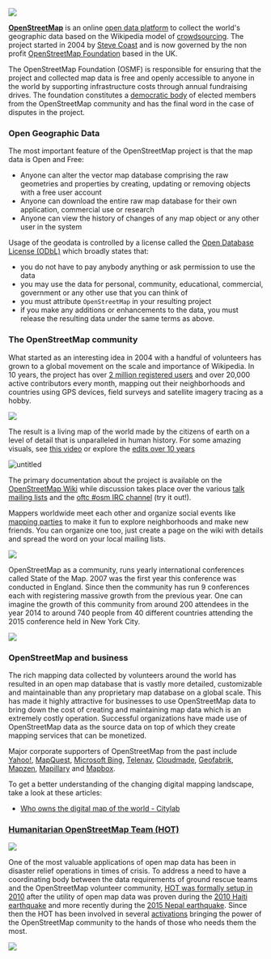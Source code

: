 ![](https://pbs.twimg.com/profile_images/1332105692/OSM_fixed_512.png)

**[OpenStreetMap](http://www.openstreetmap.org)** is an online [open data platform](https://en.wikipedia.org/wiki/Open_data) to collect the world's geographic data based on the Wikipedia model of [crowdsourcing](https://en.wikipedia.org/wiki/Crowdsourcing).
The project started in 2004 by [Steve Coast](http://wiki.openstreetmap.org/wiki/User:Steve) and is now governed by the non profit [OpenStreetMap Foundation](https://wiki.osmfoundation.org/wiki/Main_Page) based in the UK. 

The OpenStreetMap Foundation (OSMF) is responsible for ensuring that the project and collected map data is free and openly accessible to anyone in the world by supporting infrastructure costs through annual fundraising drives. The foundation constitutes a [democratic body](https://wiki.osmfoundation.org/wiki/Join) of elected members from the OpenStreetMap community and has the final word in the case of disputes in the project.

### Open Geographic Data

The most important feature of the OpenStreetMap project is that the map data is Open and Free:
- Anyone can alter the vector map database comprising the raw geometries and properties by creating, updating or removing objects with a free user account
- Anyone can download the entire raw map database for their own application, commercial use or research
- Anyone can view the history of changes of any map object or any other user in the system

Usage of the geodata is controlled by a license called the [Open Database License (ODbL)](https://wiki.osmfoundation.org/wiki/License) which broadly states that:
- you do not have to pay anybody anything or ask permission to use the data
- you may use the data for personal, community, educational, commercial, government or any other use that you can think of
- you must attribute `OpenStreetMap` in your resulting project
- if you make any additions or enhancements to the data, you must release the resulting data under the same terms as above.

### The OpenStreetMap community
What started as an interesting idea in 2004 with a handful of volunteers has grown to a global movement on the scale and importance of Wikipedia. In 10 years, the project has over [2 million registered users](http://www.openstreetmap.org/stats/data_stats.html) and over 20,000 active contributors every month, mapping out their neighborhoods and countries using GPS devices, field surveys and satellite imagery tracing as a hobby.

![](http://wiki.openstreetmap.org/w/images/9/90/Active_contributors_month.png)

The result is a living map of the world made by the citizens of earth on a level of detail that is unparalleled in human history. For some amazing visuals, see [this video](https://vimeo.com/83164362) or explore the [edits over 10 years](https://www.mapbox.com/ten-years-openstreetmap/#0.000000/8.407168/2)

![untitled](https://cloud.githubusercontent.com/assets/126868/8614000/fbfac286-2702-11e5-95f0-62ee0b4a3bfd.gif)

The primary documentation about the project is available on the [OpenStreetMap Wiki](http://wiki.openstreetmap.org/wiki/Main_Page) while discussion takes place over the various [talk mailing lists](https://lists.openstreetmap.org/listinfo) and the [oftc #osm IRC channel](http://irc.openstreetmap.org) (try it out!).

Mappers worldwide meet each other and organize social events like [mapping parties](http://wiki.openstreetmap.org/wiki/Mapping_parties) to make it fun to explore neighborhoods and make new friends. You can organize one too, just create a page on the wiki with details and spread the word on your local mailing lists.

![](http://wiki.openstreetmap.org/w/images/thumb/e/ee/2014_Natori_mapping_event.jpg/800px-2014_Natori_mapping_event.jpg)

OpenStreetMap as a community, runs yearly international conferences called State of the Map. 2007 was the first year this conference was conducted in England. Since then the community has run 9 conferences each with registering massive growth from the previous year. One can imagine the growth of this community from around 200 attendees in the year 2014 to around 740 people from 40 different countries attending the 2015 conference held in New York City. 

![](http://wiki.openstreetmap.org/w/images/thumb/6/68/SOTMUS_2015_audience.jpg/799px-SOTMUS_2015_audience.jpg)

### OpenStreetMap and business
The rich mapping data collected by volunteers around the world has resulted in an open map database that is vastly more detailed, customizable and maintainable than any proprietary map database on a global scale. This has made it highly attractive for businesses to use OpenStreetMap data to bring down the cost of creating and maintaining map data which is an extremely costly operation. Successful organizations have made use of OpenStreetMap data as the source data on top of which they create mapping services that can be monetized.

Major corporate supporters of OpenStreetMap from the past include [Yahoo!](http://wiki.openstreetmap.org/wiki/Yahoo!_Aerial_Imagery), [MapQuest](http://wiki.openstreetmap.org/wiki/MapQuest), [Microsoft Bing](http://wiki.openstreetmap.org/wiki/Bing), [Telenav](http://wiki.openstreetmap.org/wiki/Telenav), [Cloudmade](http://wiki.openstreetmap.org/wiki/CloudMade), [Geofabrik](http://wiki.openstreetmap.org/wiki/Geofabrik), [Mapzen](http://wiki.openstreetmap.org/wiki/Mapzen), [Mapillary](http://wiki.openstreetmap.org/wiki/Mapillary) and [Mapbox](http://wiki.openstreetmap.org/wiki/Mapbox).

To get a better understanding of the changing digital mapping landscape, take a look at these articles:
- [Who owns the digital map of the world - Citylab](http://www.citylab.com/design/2015/06/who-owns-the-digital-map-of-the-world/396119/)

### [Humanitarian OpenStreetMap Team (HOT)](http://hotosm.org/about)

![](http://hotosm.org/sites/default/themes/hot/logo.png)

One of the most valuable applications of open map data has been in disaster relief operations in times of crisis. To address a need to have a coordinating body between the data requirements of ground rescue teams and the OpenStreetMap volunteer community, [HOT was formally setup in 2010](http://hotosm.org/about) after the utility of open map data was proven during the [2010 Haiti earthquake](http://gadgetwise.blogs.nytimes.com/2010/01/27/digital-help-for-haiti/?_r=0) and more recently during the [2015 Nepal earthquake](https://www.mapbox.com/blog/mapping-nepal/). Since then the HOT has been involved in several [activations](http://wiki.openstreetmap.org/wiki/HOT_activation) bringing the power of the OpenStreetMap community to the hands of those who needs them the most.

![](http://wiki.openstreetmap.org/w/images/thumb/8/8e/Map_Poster_DSWD_Operations_Center.jpg/350px-Map_Poster_DSWD_Operations_Center.jpg)